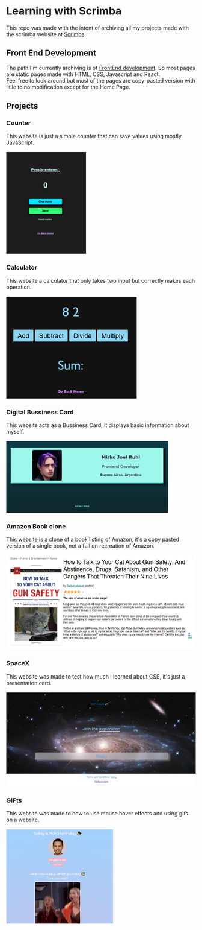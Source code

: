 # Learning with Scrimba

This repo was made with the intent of archiving all my projects made with the scrimba website at [Scrimba](https://scrimba.com/).

## Front End Development

The path I'm currently archiving is of [FrontEnd development](https://scrimba.com/frontend-path-c0j).
So most pages are static pages made with HTML, CSS, Javascript and React.
<br>
Feel free to look around but most of the pages are copy-pasted version with litlle to no modification except for the Home Page.

## Projects

### Counter

This website is just a simple counter that can save values using mostly JavaScript.
<br>
<br>
<img src="res/images/day1.png" height="270px">

### Calculator

This website a calculator that only takes two input but correctly makes each operation.
<br>
<br>
<img src="res/images/day2.png" height="270px">

### Digital Bussiness Card

This website acts as a Bussiness Card, it displays basic information about myself.
<br>
<br>
<img src="res/images/bussinessCard.png" height="190px">

### Amazon Book clone

This website is a clone of a book listing of Amazon, it's a copy pasted version of a single book, not a full on recreation of Amazon.
<br>
<br>
<img src="res/images/amazonClone.png" height="250px">

### SpaceX

This website was made to test how much I learned about CSS, it's just a presentation card.
<br>
<br>
<img src="res/images/spaceX.png" height="250px">

### GIFts

This website was made to how to use mouse hover effects and using gifs on a website.
<br>
<br>
<img src="res/images/gifts.png" height="250px">
